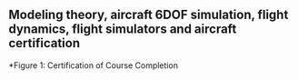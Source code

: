 ## Modeling theory, aircraft 6DOF simulation, flight dynamics, flight simulators and aircraft certification


*Figure 1: Certification of Course Completion
[](https://github.com/hugovr24/Projects/blob/master/Aerospace_Mechanical_Eng_Projects/Flight_Dynamics/Complete_model/Flight%20Mechanics%20-%20From%20Theory%20to%20Certification%20of%20Aircraft_CERT.pdf)
